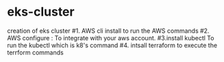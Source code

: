 # eks-cluster
creation of eks cluster 
#1. AWS cli install to run the AWS commands
#2. AWS configure :
   To integrate with your aws account.
#3.install kubectl 
   To run the kubectl which is k8's command
#4. intsall terraform 
   to execute the terrform commands 
  
